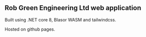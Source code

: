 ## Rob Green Engineering Ltd web application

Built using .NET core 8, Blasor WASM and tailwindcss. 

Hosted on github pages.
